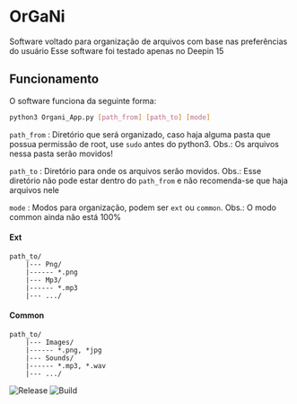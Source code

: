 # OrGaNi
Software voltado para organização de arquivos com base nas preferências do usuário
Esse software foi testado apenas no Deepin 15

## Funcionamento
O software funciona da seguinte forma:
```bash
python3 Organi_App.py [path_from] [path_to] [mode]
```
`path_from` : Diretório que será organizado, caso haja alguma pasta que possua permissão de root, use `sudo` antes do 
python3. Obs.: Os arquivos nessa pasta serão movidos!

`path_to` : Diretório para onde os arquivos serão movidos. Obs.: Esse diretório não pode estar dentro do `path_from` e
não recomenda-se que haja arquivos nele

`mode` : Modos para organização, podem ser `ext` ou `common`. Obs.: O modo common ainda não está 100%

#### Ext
```
path_to/
	|--- Png/
	|------ *.png
	|--- Mp3/
	|------ *.mp3
	|--- .../
```

#### Common

```
path_to/
	|--- Images/
	|------ *.png, *jpg
	|--- Sounds/
	|------ *.mp3, *.wav
	|--- .../
```

![Release](https://img.shields.io/badge/Relase-0.1-lightgrey.svg)
![Build](https://img.shields.io/badge/Build-Passive-brightgreen.svg)
